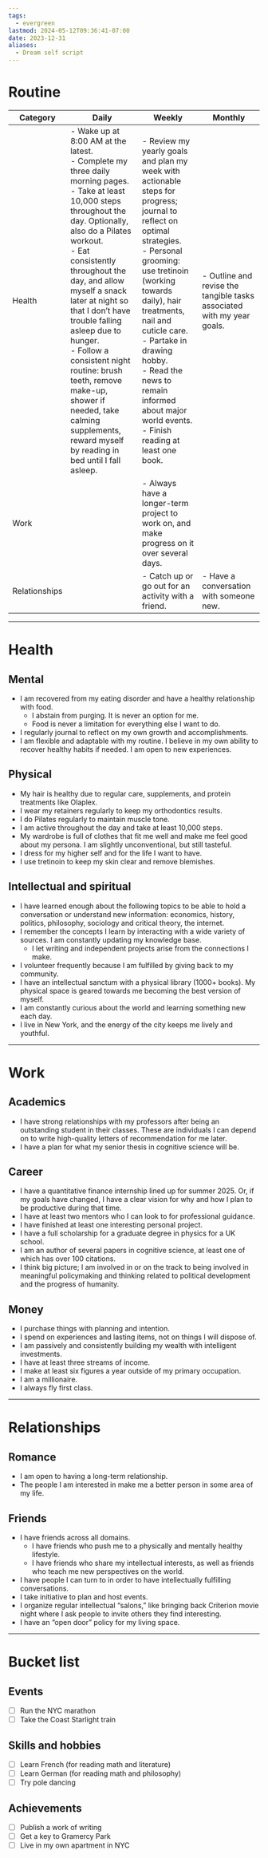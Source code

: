 ```yaml
---
tags:
  - evergreen
lastmod: 2024-05-12T09:36:41-07:00
date: 2023-12-31
aliases:
  - Dream self script
---
```

# Routine

| Category      | Daily                                                                                                                                                                                                                                                                                                                                                                                                                                                                                          | Weekly                                                                                                                                                                                                                                                                                                                                                                   | Monthly                                                                |
| ------------- | ---------------------------------------------------------------------------------------------------------------------------------------------------------------------------------------------------------------------------------------------------------------------------------------------------------------------------------------------------------------------------------------------------------------------------------------------------------------------------------------------- | ------------------------------------------------------------------------------------------------------------------------------------------------------------------------------------------------------------------------------------------------------------------------------------------------------------------------------------------------------------------------ | ---------------------------------------------------------------------- |
| Health        | - Wake up at 8:00 AM at the latest.<br>- Complete my three daily morning pages.<br> - Take at least 10,000 steps throughout the day. Optionally, also do a Pilates workout.<br>- Eat consistently throughout the day, and allow myself a snack later at night so that I don’t have trouble falling asleep due to hunger.<br>- Follow a consistent night routine: brush teeth, remove make-up, shower if needed, take calming supplements, reward myself by reading in bed until I fall asleep. | - Review my yearly goals and plan my week with actionable steps for progress; journal to reflect on optimal strategies.<br> - Personal grooming: use tretinoin (working towards daily), hair treatments, nail and cuticle care. <br> - Partake in drawing hobby.<br>- Read the news to remain informed about major world events. <br>- Finish reading at least one book. | - Outline and revise the tangible tasks associated with my year goals. |
| Work          |                                                                                                                                                                                                                                                                                                                                                                                                                                                                                                | - Always have a longer-term project to work on, and make progress on it over several days.                                                                                                                                                                                                                                                                               |                                                                        |
| Relationships |                                                                                                                                                                                                                                                                                                                                                                                                                                                                                                | - Catch up or go out for an activity with a friend.                                                                                                                                                                                                                                                                                                                      | - Have a conversation with someone new.                                |


---
# Health

## Mental

- I am recovered from my eating disorder and have a healthy relationship with food.
	- I abstain from purging. It is never an option for me.
	- Food is never a limitation for everything else I want to do.
- I regularly journal to reflect on my own growth and accomplishments.
- I am flexible and adaptable with my routine. I believe in my own ability to recover healthy habits if needed. I am open to new experiences.
## Physical

- My hair is healthy due to regular care, supplements, and protein treatments like Olaplex.
- I wear my retainers regularly to keep my orthodontics results.
- I do Pilates regularly to maintain muscle tone.
- I am active throughout the day and take at least 10,000 steps.
- My wardrobe is full of clothes that fit me well and make me feel good about my persona. I am slightly unconventional, but still tasteful.
- I dress for my higher self and for the life I want to have.
- I use tretinoin to keep my skin clear and remove blemishes.

## Intellectual and spiritual

- I have learned enough about the following topics to be able to hold a conversation or understand new information: economics, history, politics, philosophy, sociology and critical theory, the internet.
- I remember the concepts I learn by interacting with a wide variety of sources. I am constantly updating my knowledge base.
	- I let writing and independent projects arise from the connections I make.
- I volunteer frequently because I am fulfilled by giving back to my community.
- I have an intellectual sanctum with a physical library (1000+ books). My physical space is geared towards me becoming the best version of myself.
- I am constantly curious about the world and learning something new each day.
- I live in New York, and the energy of the city keeps me lively and youthful. 

---
# Work

## Academics

- I have strong relationships with my professors after being an outstanding student in their classes. These are individuals I can depend on to write high-quality letters of recommendation for me later.
- I have a plan for what my senior thesis in cognitive science will be.

## Career

- I have a quantitative finance internship lined up for summer 2025. Or, if my goals have changed, I have a clear vision for why and how I plan to be productive during that time.
- I have at least two mentors who I can look to for professional guidance.
- I have finished at least one interesting personal project.
- I have a full scholarship for a graduate degree in physics for a UK school.
- I am an author of several papers in cognitive science, at least one of which has over 100 citations. 
- I think big picture; I am involved in or on the track to being involved in meaningful policymaking and thinking related to political development and the progress of humanity.

## Money

- I purchase things with planning and intention.
- I spend on experiences and lasting items, not on things I will dispose of.
- I am passively and consistently building my wealth with intelligent investments.
- I have at least three streams of income.
- I make at least six figures a year outside of my primary occupation.
- I am a millionaire. 
- I always fly first class.

---
# Relationships

## Romance

- I am open to having a long-term relationship.
- The people I am interested in make me a better person in some area of my life.

## Friends
- I have friends across all domains.
	- I have friends who push me to a physically and mentally healthy lifestyle.
	- I have friends who share my intellectual interests, as well as friends who teach me new perspectives on the world.
- I have people I can turn to in order to have intellectually fulfilling conversations.
- I take initiative to plan and host events.
- I organize regular intellectual “salons,” like bringing back Criterion movie night where I ask people to invite others they find interesting.
- I have an “open door” policy for my living space.

---
# Bucket list

## Events

- [ ] Run the NYC marathon
- [ ] Take the Coast Starlight train 

## Skills and hobbies
- [ ] Learn French (for reading math and literature)
- [ ] Learn German (for reading math and philosophy)
- [ ] Try pole dancing

## Achievements
- [ ] Publish a work of writing
- [ ] Get a key to Gramercy Park
- [ ] Live in my own apartment in NYC